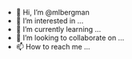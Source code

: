 - 👋 Hi, I’m @mlbergman
- 👀 I’m interested in ...
- 🌱 I’m currently learning ...
- 💞️ I’m looking to collaborate on ...
- 📫 How to reach me ...

<!---
mlbergman/mlbergman is a ✨ special ✨ repository because its `README.md` (this file) appears on your GitHub profile.
You can click the Preview link to take a look at your changes.
--->
